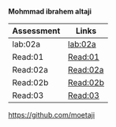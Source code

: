 **Mohmmad ibrahem altaji**

|Assessment    |Links                  |
|-----------   |---------              |
|lab:02a       |[lab:02a](lab:20a.md)  |
|Read:01       |[Read:01](Read:01.md)  |
|Read:02a      |[Read:02a](Read:02a.md)| 
|Read:02b      |[Read:02b](Read:02b.md)| 
|Read:03       |[Read:03](Read:03.md)  | 


https://github.com/moetaji

